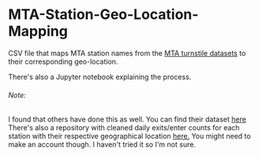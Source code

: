 # MTA-Station-Geo-Location-Mapping
CSV file that maps MTA station names from the [MTA turnstile datasets](http://web.mta.info/developers/turnstile.html) to their corresponding geo-location.

There's also a Jupyter notebook explaining the process. 

###### Note:
I found that others have done this as well. You can find their dataset [here](https://github.com/chriswhong/nycturnstiles/blob/master/geocoded.csv)
There's also a repository with cleaned daily exits/enter counts for each station with their respective geographical location [here.](https://qri.cloud/nyc-transit-data/turnstile_daily_counts_2020)
You might need to make an account though. I haven't tried it so I'm not sure.
